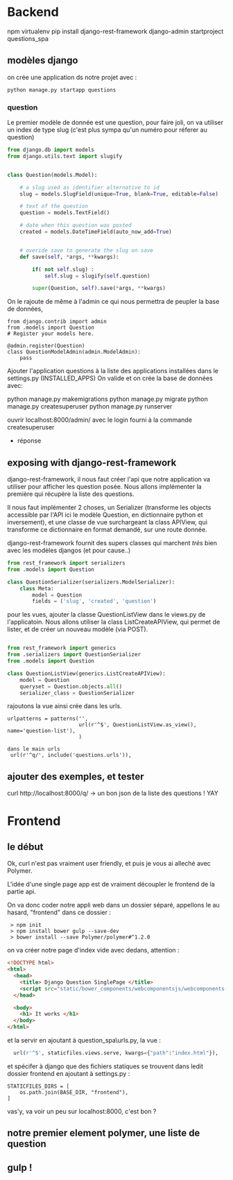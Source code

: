 

# Backend #

npm
virtualenv
pip install django-rest-framework
django-admin startproject questions_spa


## modèles django ##
on crée une application ds notre projet avec :

    python manage.py startapp questions


### question

Le premier modèle de donnée est une question, pour faire joli, on va utiliser un index
de type slug (c'est plus sympa qu'un numéro pour réferer au question)

```python
from django.db import models
from django.utils.text import slugify


class Question(models.Model):

    # a slug used as identifier alternative to id
    slug = models.SlugField(unique=True, blank=True, editable=False)

    # text of the question
    question = models.TextField()

    # date when this question was posted
    created = models.DateTimeField(auto_now_add=True)


    # overide save to generate the slug on save
    def save(self, *args, **kwargs):

        if( not self.slug) :
            self.slug = slugify(self.question)

        super(Question, self).save(*args, **kwargs)

```

On le rajoute de même à l'admin ce qui nous permettra de peupler la base de données,

```
from django.contrib import admin
from .models import Question
# Register your models here.

@admin.register(Question)
class QuestionModelAdmin(admin.ModelAdmin):
    pass

```
Ajouter l'application questions à la liste des applications installées dans le settings.py (INSTALLED_APPS)
On valide et on crée la base de données avec:

   python manage.py makemigrations
   python manage.py migrate
   python manage.py createsuperuser
   python manage.py runserver


ouvrir localhost:8000/admin/ avec le login fourni à la commande createsuperuser

- réponse
## exposing with django-rest-framework ##

django-rest-framework, il nous faut créer l'api que notre application va utiliser
pour afficher les question posée. Nous allons implémenter la première qui récupère la liste des questions.

Il nous faut implémenter 2 choses, un Serializer (transforme les objects accessible par l'API ici le modèle Question, en dictionnaire python et inversement), et une classe de vue surchargeant la class APIView, qui transforme ce dictionnaire en format demandé, sur une route donnée.

django-rest-framework fournit des supers classes qui marchent *très* bien avec les modèles djangos (et pour cause..)

```python
from rest_framework import serializers
from .models import Question

class QuestionSerializer(serializers.ModelSerializer):
    class Meta:
        model = Question
        fields = ('slug', 'created', 'question')

```

pour les vues, ajouter la classe QuestionListView dans le views.py de l'applicatoin.
Nous allons utiliser la class ListCreateAPIView, qui permet de lister, et de créer un nouveau modèle (via POST).

```python

from rest_framework import generics
from .serializers import QuestionSerializer
from .models import Question

class QuestionListView(generics.ListCreateAPIView):
    model = Question
    queryset = Question.objects.all()
    serializer_class = QuestionSerializer

```

rajoutons la vue ainsi crée dans les urls.
```
urlpatterns = patterns('',
                       url(r'^$', QuestionListView.as_view(), name='question-list'),
                       )

dans le main urls   
 url(r'^q/', include('questions.urls')),
```

## ajouter des exemples, et tester ##


   curl http://localhost:8000/q/  -> un bon json de la liste des questions ! YAY


# Frontend #


## le début 
Ok, curl n'est pas vraiment user friendly, et puis je vous ai alleché avec Polymer.

L'idée d'une single page app est de vraiment découpler le frontend de la partie api.

On va donc coder notre appli web dans un dossier séparé, appellons le au hasard, "frontend"
dans ce dossier :

     > npm init
     > npm install bower gulp --save-dev
     > bower install --save Polymer/polymer#^1.2.0

on va créer notre page d'index vide avec dedans, attention :
```html
<!DOCTYPE html>
<html>
  <head>
    <title> Django Question SinglePage </title>
    <script src="static/bower_components/webcomponentsjs/webcomponents-lite.min.js"></script>
  </head>

  <body>
    <h1> It works </h1>
  </body>
</html>
```

et la servir en ajoutant à question_spa\urls.py, la vue :
```python
  url(r'^$', staticfiles.views.serve, kwargs={"path":"index.html"}),
```

et spécifer à django que des fichiers statiques se trouvent dans ledit dossier frontend en ajoutant à settings.py :
```
STATICFILES_DIRS = [
    os.path.join(BASE_DIR, "frontend"),
]
```

vas'y, va voir un peu sur localhost:8000, c'est bon ? 

## notre premier element polymer, une liste de question

## gulp ! 

